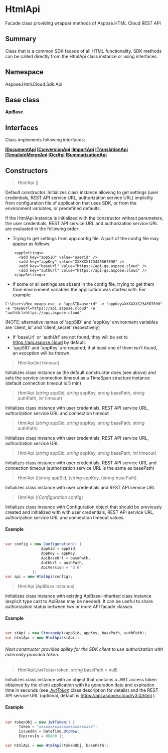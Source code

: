 # HtmlApi

Facade class providing wrapper methods of Aspose.HTML Cloud REST API

## Summary

Class that is a common SDK facade of all HTML functionality. 
SDK methods can be called directly from the HtmlApi class instance or using interfaces.

## Namespace 

Aspose.Html.Cloud.Sdk.Api

## Base class

**ApiBase**

## Interfaces

Class implements following interfaces:

[**IDocumentApi**](DocumentApi.md)
[**IConversionApi**](ConversionApi.md)
[**IImportApi**](ImportApi.md)
[**ITranslationApi**](TranslationApi.md)
[**ITemplateMergeApi**](TemplateMergeApi.md)
[**IOcrApi**](OcrApi.md)
[**ISummarizationApi**](SummarizationApi.md)

## Constructors

> HtmlApi ()

Default constructor. Initializes class instance allowing to get settings (user credentials, REST API service URL, authorization service URL) implicitly from configuration file of application that uses SDK, or from the environment variables, or predefined defaults.

If the HtmlApi instance is initialized with the constructor without parameters, the user credentials, REST API service URL and authorization service URL are evaluated in the following order:
* Trying to get settings from app.config file. A part of the config file may appear as follows:
```
    <appSettings>
      <add key="appSID" value="userid" />
      <add key="appKey" value="XXXXXX123445567890" />
      <add key="baseUrl" value="https://api-qa.aspose.cloud" />
      <add key="authUrl" value="https://api-qa.aspose.cloud" />
    </appSettings>
```
* If some or all settings are absent in the config file, trying to get them from environment variables the application was started with. For example:
```
C:\Users\Me> myapp.exe -e "appSID=userid" -e "appKey=XXXXXX1234567890" -e "baseUrl=https://api.aspose.cloud" -e "authUrl=https://api.aspose.cloud" 
```
(NOTE: alternative names of 'appSID' and 'appKey' environment variables are 'client_id' and 'client_secret' respectively)
* If 'baseUrl' or 'authUrl' are not found, they will be set to https://api.aspose.cloud by default.
* 'appSID' and 'appKey' are required; if at least one of them isn't found, an exception will be thrown.

> HtmlApi(*int* timeout)

Initializes class instance as the default constructor does (see above) and sets the service connection timeout as a TimeSpan structure instance (default connection timeout is 5 min)

> HtmlApi (*string* appSid, *string* appKey, *string* basePath, *string* authPath, *int* timeout)

Initializes class instance with user credentials, REST API service URL, authorization service URL and connection timeout

> HtmlApi (*string* appSid, *string* appKey, *string* basePath, *string* authPath)

Initializes class instance with user credentials, REST API service URL, authorization service URL 

> HtmlApi (*string* appSid, *string* appKey, *string* basePath, *int* timeout)

Initializes class instance with user credentials, REST API service URL and connection timeout (authorization service URL is the same as basePath)

> HtmlApi ((*string* appSid, (*string* appKey, (*string* basePath)

Initializes class instance with user credentials and REST API service URL

> HtmlApi ((*Configuration* config)

Initializes class instance with Configuration object that should be previously created and initialized with with user credentials, REST API service URL, authorization service URL and connection timeout values.

#### Example

```csharp

var config = new Configuration() {
                AppSid = appSid,
				AppKey = appKey,
				ApiBaseUrl = basePath,
				AuthUrl = authPath,
				ApiVersion = "3.0"
            };
var api = new HtmlApi(config);

```

> HtmlApi (*ApiBase* instance)

Initializes class instance with existing ApiBase-inherited class instance (explicit type cast to ApiBase may be needed). It can be useful to share authorization status between two or more API facade classes.

#### Example

```csharp

var stApi = new StorageApi(appSid, appKey, basePath, authPath);
var htmlApi = new HtmlApi(stApi);

```

###### Next constructor provides ability for the SDK client to use authorization with externally provided token.

> HtmlApi(*JwtToken* token, *string* basePath = null)

Initializes class instance with an object that contains a JWT access token obtained by the client application with its generation date and expiration time in seconds (see [*JwtToken*](docs/JwtToken.md) class description for details) and the REST API service URL (optional, default is https://api.aspose.cloud/v3.0/html ). 

#### Example

```csharp

var tokenObj = new JwtToken() { 
      Token = "xxxxxxxxxxxxxxxxxxxxxxxx",
	  IssuedOn = DateTime.UtcNow,
	  ExpiresIn = 86400 };
	  
var htmlApi = new HtmlApi(tokenObj, basePath);

```

